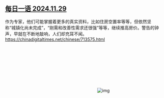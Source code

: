 <!--1733000336000-->
[每日一语 2024.11.29](https://chinadigitaltimes.net/chinese/713595.html)
------

<p>作为专家，他们可能掌握着更多的真实资料，比如住房空置率等等，但依然坚称“城镇化尚未完成”，“刚需和改善性需求还很强”等等，继续推高房价。警告的钟声，早就在不断地敲响，人们却充耳不闻。<a href="https://chinadigitaltimes.net/chinese/713575.html">https://chinadigitaltimes.net/chinese/713575.html</a></p><p><img decoding="async" src="data:image/svg+xml,%3Csvg%20xmlns='http://www.w3.org/2000/svg'%20viewBox='0%200%200%200'%3E%3C/svg%3E" alt="img" data-lazy-src="https://chinadigitaltimes.net/chinese/files/2024/11/20241130_dailyquote.png"><noscript><img decoding="async" src="https://chinadigitaltimes.net/chinese/files/2024/11/20241130_dailyquote.png" alt="img"></noscript></p><div class="addtoany_share_save_container addtoany_content addtoany_content_bottom"><div class="a2a_kit a2a_kit_size_32 addtoany_list" data-a2a-url="https://chinadigitaltimes.net/chinese/713595.html" data-a2a-title="每日一语 2024.11.29"><a class="a2a_button_facebook" href="https://www.addtoany.com/add_to/facebook?linkurl=https%3A%2F%2Fchinadigitaltimes.net%2Fchinese%2F713595.html&amp;linkname=%E6%AF%8F%E6%97%A5%E4%B8%80%E8%AF%AD%202024.11.29" title="Facebook" rel="nofollow noopener" target="_blank"></a><a class="a2a_button_twitter" href="https://www.addtoany.com/add_to/twitter?linkurl=https%3A%2F%2Fchinadigitaltimes.net%2Fchinese%2F713595.html&amp;linkname=%E6%AF%8F%E6%97%A5%E4%B8%80%E8%AF%AD%202024.11.29" title="Twitter" rel="nofollow noopener" target="_blank"></a><a class="a2a_button_telegram" href="https://www.addtoany.com/add_to/telegram?linkurl=https%3A%2F%2Fchinadigitaltimes.net%2Fchinese%2F713595.html&amp;linkname=%E6%AF%8F%E6%97%A5%E4%B8%80%E8%AF%AD%202024.11.29" title="Telegram" rel="nofollow noopener" target="_blank"></a><a class="a2a_button_reddit" href="https://www.addtoany.com/add_to/reddit?linkurl=https%3A%2F%2Fchinadigitaltimes.net%2Fchinese%2F713595.html&amp;linkname=%E6%AF%8F%E6%97%A5%E4%B8%80%E8%AF%AD%202024.11.29" title="Reddit" rel="nofollow noopener" target="_blank"></a><a class="a2a_button_whatsapp" href="https://www.addtoany.com/add_to/whatsapp?linkurl=https%3A%2F%2Fchinadigitaltimes.net%2Fchinese%2F713595.html&amp;linkname=%E6%AF%8F%E6%97%A5%E4%B8%80%E8%AF%AD%202024.11.29" title="WhatsApp" rel="nofollow noopener" target="_blank"></a><a class="a2a_button_email" href="https://www.addtoany.com/add_to/email?linkurl=https%3A%2F%2Fchinadigitaltimes.net%2Fchinese%2F713595.html&amp;linkname=%E6%AF%8F%E6%97%A5%E4%B8%80%E8%AF%AD%202024.11.29" title="Email" rel="nofollow noopener" target="_blank"></a><a class="a2a_button_copy_link" href="https://www.addtoany.com/add_to/copy_link?linkurl=https%3A%2F%2Fchinadigitaltimes.net%2Fchinese%2F713595.html&amp;linkname=%E6%AF%8F%E6%97%A5%E4%B8%80%E8%AF%AD%202024.11.29" title="Copy Link" rel="nofollow noopener" target="_blank"></a><a class="a2a_dd addtoany_share_save addtoany_share" href="https://www.addtoany.com/share"></a></div></div>
